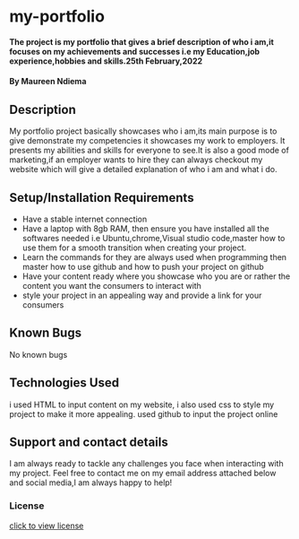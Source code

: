 # my-portfolio 
#### The project is my portfolio that gives a brief description of who i am,it focuses on my achievements and successes i.e my Education,job experience,hobbies and skills.25th February,2022
#### By **Maureen Ndiema**
## Description
My portfolio project basically showcases who i am,its main purpose is to give demonstrate my competencies it showcases my work to employers. It presents my abilities and skills for everyone to see.It is also a good mode of marketing,if an employer wants to hire they can always checkout my website which will give a detailed explanation of who i am and what i do.
## Setup/Installation Requirements
* Have a stable internet connection
* Have a laptop with 8gb RAM, then ensure you have installed all the softwares needed i.e Ubuntu,chrome,Visual studio code,master how to use them for a smooth transition when creating your project.
* Learn the commands for they are always used when programming then master how to use github and how to push your project on github
* Have your content ready where you showcase who you are or rather the content you want the consumers to interact with
* style your  project in an appealing way and provide a link for your consumers

## Known Bugs
No known bugs
## Technologies Used
i used HTML to input content on my website, i also used css to style my project to make it more appealing. used github to input the project online
## Support and contact details
I am always ready to tackle any challenges you face when interacting  with my project. Feel free to contact me on my email address attached below and social media,I am always happy to help!
### License
[click to view license](LICENSE)

  